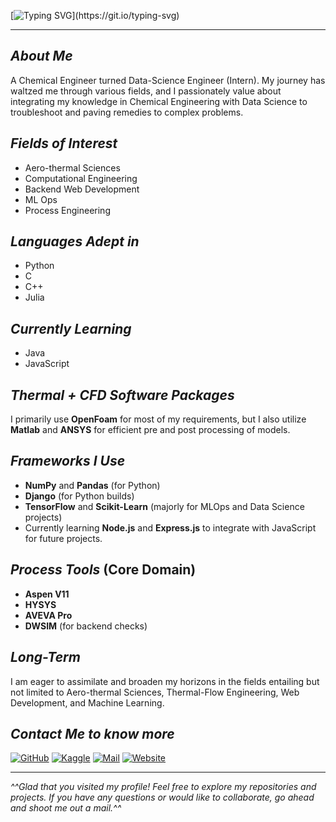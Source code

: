 [![Typing SVG](https://readme-typing-svg.demolab.com?font=Fira+Code&weight=500&duration=4000&pause=800&color=4517F7&background=8241FF00&random=false&width=500&height=80&lines=Hey+There!!;Thanks+for+stopping+by.+I'm+Aditya.)](https://git.io/typing-svg)

----

## _About Me_
A Chemical Engineer turned Data-Science Engineer (Intern). My journey has waltzed me through various fields, and I passionately value about integrating my knowledge in Chemical Engineering with Data Science to troubleshoot and paving remedies to complex problems.

## _Fields of Interest_
- Aero-thermal Sciences
- Computational Engineering
- Backend Web Development
- ML Ops
- Process Engineering

## _Languages Adept in_
- Python
- C
- C++
- Julia

## _Currently Learning_
- Java
- JavaScript

## _Thermal + CFD Software Packages_
I primarily use **OpenFoam** for most of my requirements, but I also utilize **Matlab** and **ANSYS** for efficient pre and post processing of models.

## _Frameworks I Use_
- **NumPy** and **Pandas** (for Python)
- **Django** (for Python builds)
- **TensorFlow** and **Scikit-Learn** (majorly for MLOps and Data Science projects)
- Currently learning **Node.js** and **Express.js** to integrate with JavaScript for future projects.

## _Process Tools_ (Core Domain)
- **Aspen V11**
- **HYSYS**
- **AVEVA Pro**
- **DWSIM** (for backend checks)

## _Long-Term_
I am eager to assimilate and broaden my horizons in the fields entailing but not limited to Aero-thermal Sciences, Thermal-Flow Engineering, Web Development, and Machine Learning.

## _Contact Me to know more_
[![GitHub](https://img.shields.io/badge/GitHub-100000?style=for-the-badge&logo=github&logoColor=white)](https://github.com/adityaIyerramesh98)
[![Kaggle](https://img.shields.io/badge/Kaggle-20BEFF?style=for-the-badge&logo=kaggle&logoColor=white)](https://www.kaggle.com/adityaramesh98)
[![Mail](https://img.shields.io/badge/Email-D14836?style=for-the-badge&logo=gmail&logoColor=white)](mailto:iyer.aditya98@yahoo.com)
[![Website](https://img.shields.io/badge/Website-4285F4?style=for-the-badge&logo=google-chrome&logoColor=white)](https://adityaiyerramesh98.github.io)

---

_^^Glad that you visited my profile! Feel free to explore my repositories and projects. If you have any questions or would like to collaborate, go ahead and shoot me out a mail.^^_


